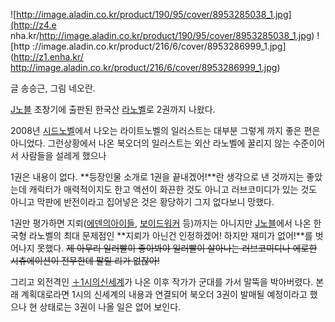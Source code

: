 ![http://image.aladin.co.kr/product/190/95/cover/8953285038_1.jpg](http://z4.e
nha.kr/http://image.aladin.co.kr/product/190/95/cover/8953285038_1.jpg) ![http
://image.aladin.co.kr/product/216/6/cover/8953286999_1.jpg](http://z1.enha.kr/
http://image.aladin.co.kr/product/216/6/cover/8953286999_1.jpg)

글 송승근, 그림 네오란.  

[J노블](J%EB%85%B8%EB%B8%94.md) 초창기에 출판된 한국산
[라노벨](%EB%9D%BC%EB%85%B8%EB%B2%A8.md)로 2권까지 나왔다.

2008년 [시드노벨](%EC%8B%9C%EB%93%9C%EB%85%B8%EB%B2%A8.md)에서 나오는 라이트노벨의 일러스트는
대부분 그렇게 까지 좋은 편은 아니었다. 그런상황에서 나온 북오더의 일러스트는 외산 라노벨에 꿀리지 않는 수준이어서 사람들을 설레게 했으나

1권은 내용이 없다. **등장인물 소개로 1권을 끝내겠어!**란 생각으로 낸 것까지는 좋았는데 캐릭터가 매력적이지도 한고 액션이 화끈한 것도
아니고 러브코미디가 있는 것도 아니고 막판에 반전이라고 집어넣은 것은 황당하기 그지 없다보니 망했다.

1권만 평가하면 지뢰([에덴의아이들](%EC%97%90%EB%8D%B4%EC%9D%98%20%EC%95%84%EC%9D%B4%EB%93%A4.md), [보이드워커](%EB%B3%B4%EC%9D%B4%EB%93%9C%20%EC%9B%8C%EC%BB%A4.md) 등)까지는 아니지만
[J노블](J%EB%85%B8%EB%B8%94.md)에서 나온 한국형 라노벨의 최대 문제점인 **지뢰가 아닌건 인정하겠어! 하지만
재미가 없어!**를 벗어나지 못했다. <del>제 아무리 일러빨이 좋아봐야 일러빨이 살아나는 러브코미디나 에로한 시츄에이션이 전무한데 팔릴
리가 없잖아!</del>

그리고 외전격인 [＋1시의신세계](%EF%BC%8B1%EC%8B%9C%EC%9D%98%20%EC%8B%A0%EC%84%B8%EA%B3%84.md)가 나온 이후
작가가 군대를 가서 말뚝을 박아버렸다. 본래 계획대로라면 1시의 신세계의 내용과 연결되어 북오더 3권이 발매될 예정이라고 했으나 현 상태로는
3권이 나올 일은 없어 보인다.

